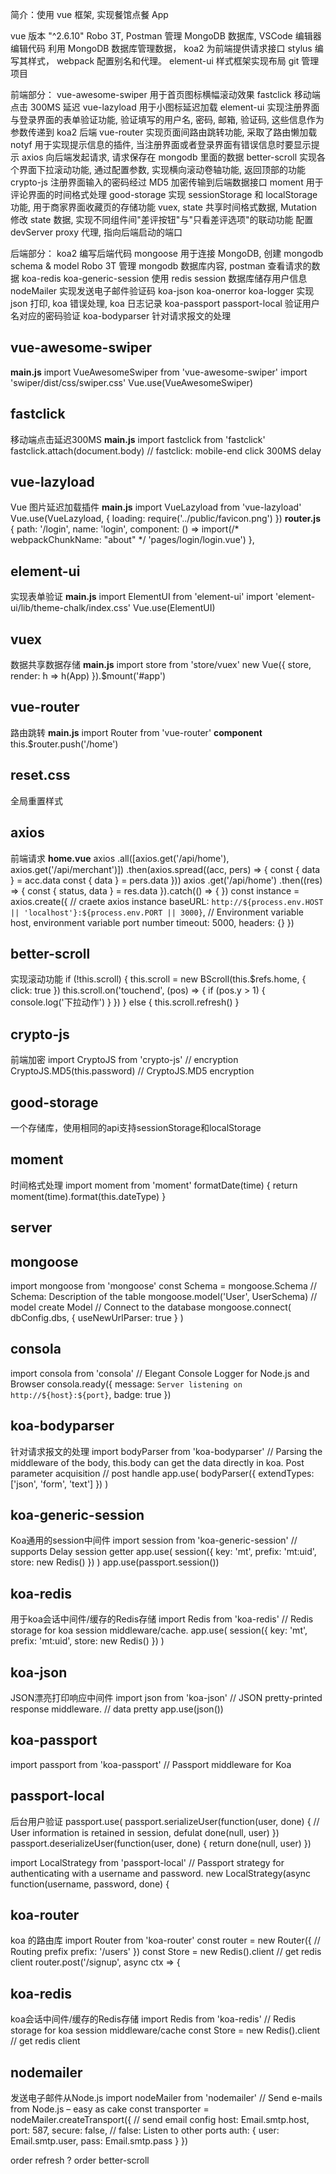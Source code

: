 ﻿简介：使用 vue 框架, 实现餐馆点餐 App

vue 版本 "^2.6.10"
Robo 3T, Postman 管理 MongoDB 数据库, VSCode 编辑器编辑代码
利用 MongoDB 数据库管理数据，
koa2 为前端提供请求接口
stylus 编写其样式，
webpack 配置别名和代理。
element-ui 样式框架实现布局
git 管理项目

前端部分：
vue-awesome-swiper 用于首页图标横幅滚动效果
fastclick 移动端点击 300MS 延迟
vue-lazyload 用于小图标延迟加载
element-ui 实现注册界面与登录界面的表单验证功能, 验证填写的用户名, 密码, 邮箱, 验证码, 这些信息作为参数传递到 koa2 后端
vue-router 实现页面间路由跳转功能, 采取了路由懒加载
notyf 用于实现提示信息的插件, 当注册界面或者登录界面有错误信息时要显示提示
axios 向后端发起请求, 请求保存在 mongodb 里面的数据
better-scroll 实现各个界面下拉滚动功能, 通过配置参数, 实现横向滚动卷轴功能, 返回顶部的功能
crypto-js 注册界面输入的密码经过 MD5 加密传输到后端数据接口
moment 用于评论界面的时间格式处理
good-storage 实现 sessionStorage 和 localStorage 功能, 用于商家界面收藏页的存储功能
vuex, state 共享时间格式数据, Mutation 修改 state 数据, 实现不同组件间"差评按钮"与"只看差评选项"的联动功能
配置 devServer proxy 代理, 指向后端启动的端口

后端部分：
koa2 编写后端代码
mongoose 用于连接 MongoDB, 创建 mongodb schema & model
Robo 3T 管理 mongodb 数据库内容, postman 查看请求的数据
koa-redis koa-generic-session 使用 redis session 数据库储存用户信息
nodeMailer 实现发送电子邮件验证码
koa-json koa-onerror koa-logger 实现 json 打印, koa 错误处理, koa 日志记录
koa-passport passport-local 验证用户名对应的密码验证
koa-bodyparser 针对请求报文的处理

## vue-awesome-swiper
**main.js**
import VueAwesomeSwiper from 'vue-awesome-swiper'
import 'swiper/dist/css/swiper.css'
Vue.use(VueAwesomeSwiper)

## fastclick
移动端点击延迟300MS
**main.js**
import fastclick from 'fastclick'
fastclick.attach(document.body) // fastclick: mobile-end click 300MS delay

## vue-lazyload
Vue 图片延迟加载插件
**main.js**
import VueLazyload from 'vue-lazyload'
Vue.use(VueLazyload, {
  loading: require('../public/favicon.png')
})
**router.js**
    {
      path: '/login',
      name: 'login',
      component: () => import(/* webpackChunkName: "about" */ 'pages/login/login.vue')
    },

## element-ui
实现表单验证
**main.js**
import ElementUI from 'element-ui'
import 'element-ui/lib/theme-chalk/index.css'
Vue.use(ElementUI)

## vuex
数据共享数据存储
**main.js**
import store from 'store/vuex'
new Vue({
  store,
  render: h => h(App)
}).$mount('#app')

## vue-router
路由跳转
**main.js**
import Router from 'vue-router'
**component**
this.$router.push('/home')

## reset.css
全局重置样式

## axios
前端请求
**home.vue**
axios
  .all([axios.get('/api/home'), axios.get('/api/merchant')])
  .then(axios.spread((acc, pers) => {
    const { data } = acc.data
    const { data } = pers.data
  }))
axios
  .get('/api/home')
  .then((res) => {
    const { status, data } = res.data
  }).catch(() => {
  })
const instance = axios.create({ // craete axios instance
  baseURL: `http://${process.env.HOST || 'localhost'}:${process.env.PORT || 3000}`, // Environment variable host, environment variable port number
  timeout: 5000,
  headers: {}
})

## better-scroll
实现滚动功能
if (!this.scroll) {
  this.scroll = new BScroll(this.$refs.home, {
    click: true
  })
  this.scroll.on('touchend', (pos) => {
    if (pos.y > 1) {
      console.log('下拉动作')
    }
  })
} else {
  this.scroll.refresh()
}

## crypto-js
前端加密
import CryptoJS from 'crypto-js' // encryption
CryptoJS.MD5(this.password) // CryptoJS.MD5 encryption

## good-storage
一个存储库，使用相同的api支持sessionStorage和localStorage

## moment
时间格式处理
import moment from 'moment'
    formatDate(time) {
      return moment(time).format(this.dateType)
    }

## server

## mongoose
import mongoose from 'mongoose'
const Schema = mongoose.Schema // Schema: Description of the table
mongoose.model('User', UserSchema) // model create Model
// Connect to the database
mongoose.connect(
  dbConfig.dbs,
  {
    useNewUrlParser: true
  }
)

## consola
import consola from 'consola' // Elegant Console Logger for Node.js and Browser
  consola.ready({
    message: `Server listening on http://${host}:${port}`,
    badge: true
  })

## koa-bodyparser
针对请求报文的处理
import bodyParser from 'koa-bodyparser' // Parsing the middleware of the body, this.body can get the data directly in koa. Post parameter acquisition
// post handle
app.use(
  bodyParser({
    extendTypes: ['json', 'form', 'text']
  })
)

## koa-generic-session
Koa通用的session中间件
import session from 'koa-generic-session' // supports Delay session getter
app.use(
  session({
    key: 'mt',
    prefix: 'mt:uid',
    store: new Redis()
  })
)
app.use(passport.session())

## koa-redis
用于koa会话中间件/缓存的Redis存储
import Redis from 'koa-redis' // Redis storage for koa session middleware/cache.
app.use(
  session({
    key: 'mt',
    prefix: 'mt:uid',
    store: new Redis()
  })
)

## koa-json
JSON漂亮打印响应中间件
import json from 'koa-json' // JSON pretty-printed response middleware.
// data pretty
app.use(json())

## koa-passport
import passport from 'koa-passport' // Passport middleware for Koa

## passport-local
后台用户验证
passport.use(
  passport.serializeUser(function(user, done) { // User information is retained in session, defulat
  done(null, user)
})
passport.deserializeUser(function(user, done) {
  return done(null, user)
})

import LocalStrategy from 'passport-local' // Passport strategy for authenticating with a username and password.
  new LocalStrategy(async function(username, password, done) {

## koa-router
koa 的路由库
import Router from 'koa-router'
const router = new Router({ // Routing prefix
  prefix: '/users'
})
const Store = new Redis().client // get redis client
router.post('/signup', async ctx => {

## koa-redis
koa会话中间件/缓存的Redis存储
import Redis from 'koa-redis' // Redis storage for koa session middleware/cache
const Store = new Redis().client // get redis client

## nodemailer
发送电子邮件从Node.js
import nodeMailer from 'nodemailer' // Send e-mails from Node.js – easy as cake
  const transporter = nodeMailer.createTransport({ // send email config
    host: Email.smtp.host,
    port: 587,
    secure: false, // false: Listen to other ports
    auth: {
      user: Email.smtp.user,
      pass: Email.smtp.pass
    }
  })

order refresh ?
order better-scroll
